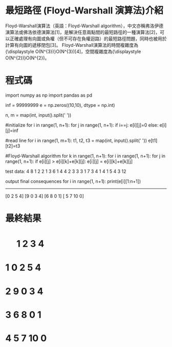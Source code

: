 # 最短路徑 (Floyd-Warshall 演算法)介紹
Floyd-Warshall演算法（英語：Floyd-Warshall algorithm），中文亦稱弗洛伊德演算法或佛洛依德演算法[1]，是解決任意兩點間的最短路徑的一種演算法[2]，可以正確處理有向圖或負權（但不可存在負權迴路）的最短路徑問題，同時也被用於計算有向圖的遞移閉包[3]。
Floyd-Warshall演算法的時間複雜度為{\displaystyle O(N^{3})}O(N^{3})[4]，空間複雜度為{\displaystyle O(N^{2})}O(N^{2})。

# 程式碼
import numpy as np
import pandas as pd

inf = 99999999
e = np.zeros((10,10), dtype = np.int)

n, m = map(int, input().split(' '))

#initialize
for i in range(1, n+1):
	for j in range(1, n+1):
		if i==j:
			e[i][j]=0
		else:
			e[i][j]=inf

#read line
for i in range(1, m+1):
	t1, t2, t3 = map(int, input().split(' '))
	e[t1][t2]=t3

#Floyd-Warshall algorithm
for k in range(1, n+1):
	for i in range(1, n+1):
		for j in range(1, n+1):
			if e[i][j] > e[i][k]+e[k][j]:
				e[i][j] = e[i][k]+e[k][j]

 test data:
 4 8
 1 2 2
 1 3 6
 1 4 4
 2 3 3
 3 1 7
 3 4 1
 4 1 5
 4 3 12

output final consequences
for i in range(1, n+1):
    print(e[i][1:n+1])

 ---------------------
 [0 2 5 4]
 [9 0 3 4]
 [6 8 0 1]
 [ 5  7 10  0]
# 最終結果
# 　 		1		2		3 		4
# 1		0		2		5 		4
# 2		9		0		3  		4
# 3		6		8		0		 1
# 4		5		7		10		0
